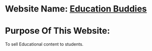 # Website Name: [Education Buddies](https://education-buddies-rizvikhalid.netlify.app/)

# Purpose Of This Website:

To sell Educational content to students.
